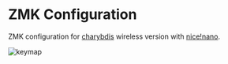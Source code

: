 # ZMK Configuration

ZMK configuration for [charybdis](https://github.com/Bastardkb/Charybdis/tree/main) wireless
version with [nice!nano](https://nicekeyboards.com/nice-nano/).

![keymap](keymap-drawer/charybdis.svg)

